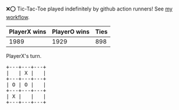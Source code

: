 :x::o: Tic-Tac-Toe played indefinitely by github action runners! See [my workflow](.github/workflows/play.yaml).

|PlayerX wins|PlayerO wins|Ties|
|-|-|-|
|1989|1929|898|

PlayerX's turn.

<pre>
+---+---+---+
|   | X |   |
+---+---+---+
| O | O |   |
+---+---+---+
| X |   |   |
+---+---+---+
</pre>